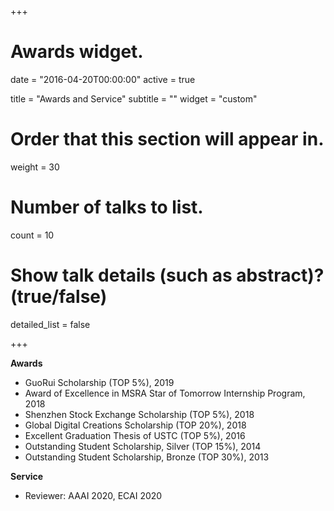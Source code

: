+++
# Awards widget.

date = "2016-04-20T00:00:00"
active = true

title = "Awards and Service"
subtitle = ""
widget = "custom"

# Order that this section will appear in.
weight = 30

# Number of talks to list.
count = 10

# Show talk details (such as abstract)? (true/false)
detailed_list = false

+++

**Awards**

- GuoRui Scholarship (TOP 5%), 2019
- Award of Excellence in MSRA Star of Tomorrow Internship Program, 2018
- Shenzhen Stock Exchange Scholarship (TOP 5%), 2018
- Global Digital Creations Scholarship (TOP 20%), 2018
- Excellent Graduation Thesis of USTC (TOP 5%), 2016
- Outstanding Student Scholarship, Silver (TOP 15%), 2014
- Outstanding Student Scholarship, Bronze (TOP 30%), 2013

**Service**

- Reviewer: AAAI 2020, ECAI 2020